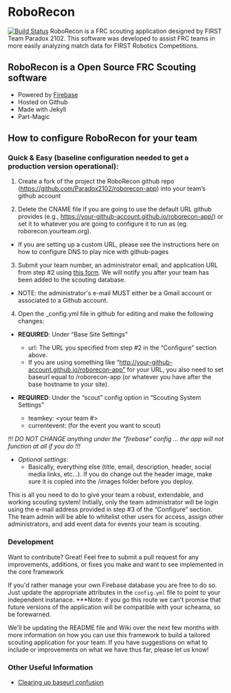 # RoboRecon
[![Build Status](https://travis-ci.org/Paradox2102/roborecon-app.svg?branch=master)](https://travis-ci.org/Paradox2102/roborecon-app)
RoboRecon is a FRC scouting application designed by FIRST Team Paradox 2102. This software was developed to assist FRC teams in more easily analyzing match data for FIRST Robotics Competitions. 

## RoboRecon is a Open Source FRC Scouting software
  - Powered by [Firebase](https://firebase.google.com/)
  - Hosted on Github
  - Made with Jekyll
  - Part-Magic

## How to configure RoboRecon for your team
### Quick & Easy (baseline configuration needed to get a production version operational):

1. Create a fork of the project the RoboRecon github repo (https://github.com/Paradox2102/roborecon-app) into your team’s github account

2. Delete the CNAME file if you are going to use the default URL github provides (e.g., https://your-github-account.github.io/roborecon-app/) or set it to whatever you are going to configure it to run as (eg. roborecon.yourteam.org).

  * If you are setting up a custom URL, please see the instructions here on how to configure DNS to play nice with github-pages

3. Submit your team number, an administrator email, and application URL from step #2 using [this form](https://goo.gl/forms/U9m5MNoIu6P4GNiD3). We will notify you after your team has been added to the scouting database. 

  * NOTE: the administrator's e-mail MUST either be a Gmail account or associated to a Github account.

4. Open the _config.yml file in github for editing and make the following changes:
  - **REQUIRED**:  Under “Base Site Settings”
    - url: The URL you specified from step #2 in the “Configure” section above.  
    - If you are using something like “http://your-github-account.github.io/roborecon-app” for your URL, you also need to set baseurl equal to /roborecon-app (or whatever you have after the base hostname to your site).

  - **REQUIRED**:  Under the “scout” config option in “Scouting System Settings”
    - teamkey: <your team #>
    - currentevent: <TBA event key> (for the event you want to scout)

 *!!! DO NOT CHANGE anything under the “firebase” config … the app will not function at all if you do !!!*

  - *Optional settings*:
    - Basically, everything else (title, email, description, header, social media links, etc…).  If you do change out the header image, make sure it is copied into the /images folder before you deploy.

This is all you need to do to give your team a robust, extendable, and working scouting system!  Initially, only the team administrator will be login using the e-mail address provided in step #3 of the “Configure” section. The team admin will be able to whitelist other users for access, assign other administrators, and add event data for events your team is scouting.

### Development

Want to contribute? Great! Feel free to submit a pull request for any improvements, additions, or fixes you make and want to see implemented in the core framework

If you'd rather manage your own Firebase database you are free to do so.  Just update the appropriate attributes in the `config.yml` file to point to your independent instanace.  ***Note: if you go this route we can't promise that future versions of the application will be compatible with your scheama, so be forewarned.

We'll be updating the README file and Wiki over the next few months with more information on how you can use this framework to build a tailored scouting application for your team.  If you have suggestions on what to include or improvements on what we have thus far, please let us know!


### Other Useful Information

* [Clearing up baseurl confusion](https://byparker.com/blog/2014/clearing-up-confusion-around-baseurl/)

